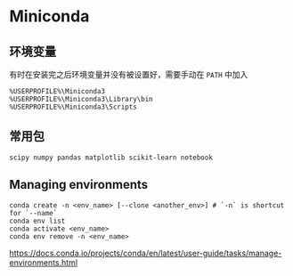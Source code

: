 # Miniconda

## 环境变量

有时在安装完之后环境变量并没有被设置好，需要手动在 `PATH` 中加入

```
%USERPROFILE%\Miniconda3
%USERPROFILE%\Miniconda3\Library\bin
%USERPROFILE%\Miniconda3\Scripts
```

## 常用包

```
scipy numpy pandas matplotlib scikit-learn notebook
```

## Managing environments

```
conda create -n <env_name> [--clone <another_env>] # `-n` is shortcut for `--name`
conda env list
conda activate <env_name>
conda env remove -n <env_name>
```

<https://docs.conda.io/projects/conda/en/latest/user-guide/tasks/manage-environments.html>
